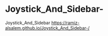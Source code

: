 # Joystick_And_Sidebar-
Joystick_And_Sidebar 
https://ramiz-alsalem.github.io/Joystick_And_Sidebar-/
